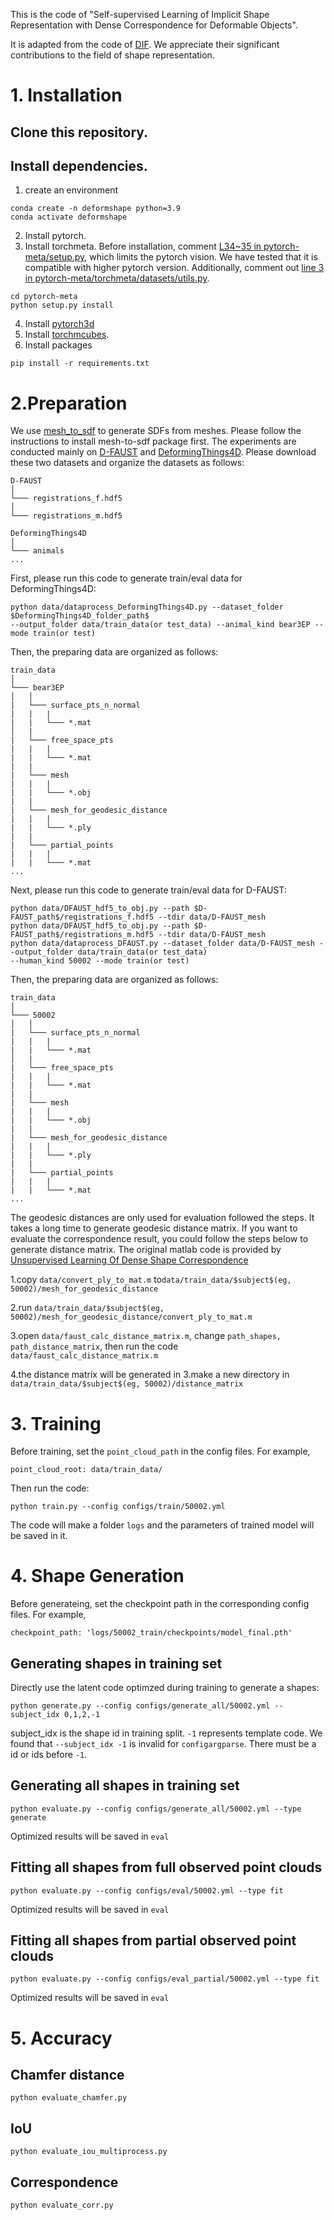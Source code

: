 This is the code of "Self-supervised Learning of Implicit Shape Representation with Dense Correspondence for Deformable Objects".

It is adapted from the code of [DIF](https://github.com/microsoft/DIF-Net). We appreciate their significant contributions to the field of shape representation.

# 1. Installation
## Clone this repository.

## Install dependencies.
1. create an environment
```
conda create -n deformshape python=3.9
conda activate deformshape
```
2. Install pytorch.
3. Install torchmeta. Before installation, comment [L34~35 in 
pytorch-meta/setup.py](https://github.com/tristandeleu/pytorch-meta/blob/d55d89ebd47f340180267106bde3e4b723f23762/setup.py#L34), which limits the pytorch vision. We have tested that it is compatible with higher pytorch version.
Additionally, comment out [line 3 in pytorch-meta/torchmeta/datasets/utils.py](https://github.com/tristandeleu/pytorch-meta/blob/794bf82348fbdc2b68b04f5de89c38017d54ba59/torchmeta/datasets/utils.py#L3).
```
cd pytorch-meta
python setup.py install
```
4. Install [pytorch3d](https://github.com/facebookresearch/pytorch3d/blob/main/INSTALL.md)
5. Install [torchmcubes](https://github.com/tatsy/torchmcubes).
6. Install packages
```
pip install -r requirements.txt
```

# 2.Preparation
We use [mesh_to_sdf](https://github.com/marian42/mesh_to_sdf) to generate SDFs from meshes.
Please follow the instructions to install mesh-to-sdf package first.
The experiments are conducted mainly on [D-FAUST](https://dfaust.is.tue.mpg.de/) and [DeformingThings4D](https://github.com/rabbityl/DeformingThings4D).
Please download these two datasets and organize the datasets as follows:
```
D-FAUST
│
└─── registrations_f.hdf5
│
└─── registrations_m.hdf5
```
```
DeformingThings4D
│
└─── animals
...
```
First, please run this code to generate train/eval data for DeformingThings4D:
```
python data/dataprocess_DeformingThings4D.py --dataset_folder $DeformingThings4D_folder_path$ 
--output_folder data/train_data(or test_data) --animal_kind bear3EP --mode train(or test)
```
Then, the preparing data are organized as follows:
```
train_data
│
└─── bear3EP
│   │
|   └─── surface_pts_n_normal
|   |   |
|   |   └─── *.mat
│   |
|   └─── free_space_pts
|   |   |
|   |   └─── *.mat
|   |
|   └─── mesh
|   |   |
|   |   └─── *.obj
|   | 
|   └─── mesh_for_geodesic_distance
|   |   |
|   |   └─── *.ply
|   |
|   └─── partial_points
|   |   |
|   |   └─── *.mat
...
```
Next, please run this code to generate train/eval data for D-FAUST:
```
python data/DFAUST_hdf5_to_obj.py --path $D-FAUST_path$/registrations_f.hdf5 --tdir data/D-FAUST_mesh
python data/DFAUST_hdf5_to_obj.py --path $D-FAUST_path$/registrations_m.hdf5 --tdir data/D-FAUST_mesh
python data/dataprocess_DFAUST.py --dataset_folder data/D-FAUST_mesh --output_folder data/train_data(or test_data)
--human_kind 50002 --mode train(or test)
```
Then, the preparing data are organized as follows:
```
train_data
│
└─── 50002
│   │
|   └─── surface_pts_n_normal
|   |   |
|   |   └─── *.mat
│   |
|   └─── free_space_pts
|   |   |
|   |   └─── *.mat
|   |
|   └─── mesh
|   |   |
|   |   └─── *.obj
|   | 
|   └─── mesh_for_geodesic_distance
|   |   |
|   |   └─── *.ply
|   |
|   └─── partial_points
|   |   |
|   |   └─── *.mat
...
```
The geodesic distances are only used for evaluation followed the steps. It takes a long time to generate geodesic distance matrix.
If you want to evaluate the correspondence result, you could follow the steps below to generate distance matrix.
The original matlab code is provided by [Unsupervised Learning Of Dense Shape Correspondence](https://github.com/OshriHalimi/unsupervised_learning_of_dense_shape_correspondence)
  

1.copy ```data/convert_ply_to_mat.m``` to```data/train_data/$subject$(eg, 50002)/mesh_for_geodesic_distance```

2.run ```data/train_data/$subject$(eg, 50002)/mesh_for_geodesic_distance/convert_ply_to_mat.m```

3.open ```data/faust_calc_distance_matrix.m```, change ```path_shapes, path_distance_matrix```, then run the code ```data/faust_calc_distance_matrix.m```

4.the distance matrix will be generated in 3.make a new directory in ```data/train_data/$subject$(eg, 50002)/distance_matrix```   
# 3. Training
Before training, set the `point_cloud_path` in the config files. For example,
```
point_cloud_root: data/train_data/
```
Then run the code:
```
python train.py --config configs/train/50002.yml
```
The code will make a folder `logs` and the parameters of trained model will be saved in it.
# 4. Shape Generation
Before generateing, set the checkpoint path in the corresponding config files. For example,
```
checkpoint_path: 'logs/50002_train/checkpoints/model_final.pth'
```
## Generating shapes in training set

Directly use the latent code optimzed during training to generate a shapes:
```
python generate.py --config configs/generate_all/50002.yml --subject_idx 0,1,2,-1
```
subject_idx is the shape id in training split. `-1` represents template code. We found that `--subject_idx -1` is invalid for `configargparse`. There must be a id or ids before `-1`.
## Generating all shapes in training set
```
python evaluate.py --config configs/generate_all/50002.yml --type generate
```
Optimized results will be saved in `eval`

## Fitting all shapes from full observed point clouds
```
python evaluate.py --config configs/eval/50002.yml --type fit
```
Optimized results will be saved in `eval`

## Fitting all shapes from partial observed point clouds
```
python evaluate.py --config configs/eval_partial/50002.yml --type fit
```
Optimized results will be saved in `eval`


# 5. Accuracy
## Chamfer distance
```
python evaluate_chamfer.py
```
## IoU
```
python evaluate_iou_multiprocess.py
```

## Correspondence
```
python evaluate_corr.py
```